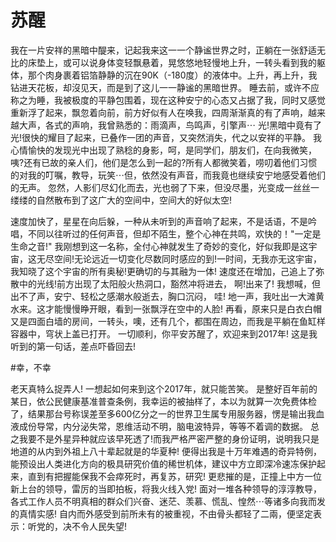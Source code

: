 # 苏醒
我在一片安祥的黑暗中醍来，记起我来这一一个静谧世界之时，正躺在一张舒适无比的床垫上，或可以说身体变轻飘悬着，晃悠悠地轻慢地上升，一转头看到我的躯体，那个肉身裹着铝箔静静的沉在90K（-180度）的液体中。上升，再上升，我钻进天花板，却沒见天，而是到了这儿一一静谧的黑暗世界。
睡去前，或许不应称之为睡，我被极度的平静包围着，现在这种安宁的心态又占据了我，同时又感觉重新浮了起来，飘忽着向前，前方好似有人在唤我，四周渐渐真的有了声响，越来越大声，各式的声响，我曾熟悉的：雨滴声，鸟鸣声，引擎声⋯
光!黑暗中竟有了光!很快的耀目了起来，已叠作一团的声音，又突然消失，代之以安祥的平静。
我心情愉快的发现光中出现了熟稔的身影，呵，是同学们，朋友们，在向我微笑，咦?还有已故的亲人们，他们是怎么到一起的?所有人都微笑着，唠叨着他们习惯的对我的叮嘱，教导，玩笑⋯但，依然没有声音，而我竟也继续安宁地感受着他们的无声。
忽然，人影们尽幻化而去，光也弱了下来，但没尽墨，光变成一丝丝一缕缕的自然散布到了这广大的空间中，空间大的好似太空!


速度加快了，星星在向后躲，一种从未听到的声音响了起来，不是话语，不是吟唱，不同以往听过的任何声音，但却不陌生，整个心神在共鸣，欢快的！"一定是生命之音!"
我刚想到这一名称，全付心神就发生了奇妙的变化，好似我即是这宇宙，这无尽空间!无论远近一切变化尽数同时感应的到!一时间，无我亦无这宇宙，我知晓了这个宇宙的所有奥秘!更确切的与其融为一体!
速度还在增加，己追上了弥散中的光线!前方出现了太阳般火热洞口，豁然冲将进去，
啊!出来了!
我想喊，但出不了声，安宁、轻松之感潮水般逝去，胸口沉闷，
哇!
地一声，我吐出一大滩黄水来。这才能慢慢睁开眼，看到一张飘浮在空中的人脸!
再看，原来只是白衣白帽又是四面白墙的房间，一转头，噢，还有几个，都围在周边，而我是平躺在鱼缸样容器中，穹状上盖已打开。
一切顺利，你平安苏醒了，欢迎来到2017年!
这是我听到的第一句话，差点吓昏回去!

#幸，不幸

老天真特么捉弄人!
一想起如何来到这个2017年，就只能苦笑。
是整好百年前的某日，依公民健康基准普查条例，我幸运的被抽样了，本以为就算一次免费体检了，结果那台号称误差至多600亿分之一的世界卫生属专用服务器，愣是输出我血液成份导常，内分泌失常，恩维活动不明，脑电波特异，等等不着调的数据。
总之我要不是外星异种就应该早死透了!而我严格严密严整的身份证明，说明我只是地道的从内到外祖上八十辈起就是的华夏种!
便得出我是十万年难遇的奇异特例，能预设出人类进化方向的极具研究价值的稀世机体，建议中方立即深冷速冻保护起来，直到有把握能保我不会瘁死时，再复苏，研究!
更悲摧的是，正撞上中方一位新上台的领导，雷厉的当即拍板，将我火线入党!
面对一堆各种领导的淳淳教导，各式工作人员不明真相的群众们兴奋、迷茫、羡慕、慌乱、惶然⋯等诸多向我而发的真情实感!
自内而外感受到前所未有的被重视，不由骨头都轻了二兩，便坚定表示：听党的，决不令人民失望!
